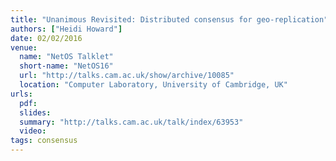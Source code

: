 ```yaml
---
title: "Unanimous Revisited: Distributed consensus for geo-replication"
authors: ["Heidi Howard"]
date: 02/02/2016
venue:
  name: "NetOS Talklet"
  short-name: "NetOS16"
  url: "http://talks.cam.ac.uk/show/archive/10085"
  location: "Computer Laboratory, University of Cambridge, UK"
urls:
  pdf:
  slides:
  summary: "http://talks.cam.ac.uk/talk/index/63953"
  video:
tags: consensus
---
```


